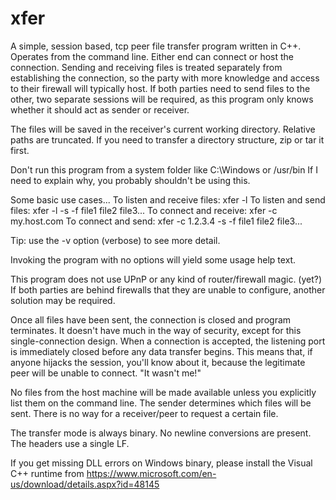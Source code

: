 # xfer
A simple, session based, tcp peer file transfer program written in C++.
Operates from the command line.
Either end can connect or host the connection.
Sending and receiving files is treated separately from establishing the connection, so 
the party with more knowledge and access to their firewall will typically host. 
If both parties need to send files to the other, two separate sessions will be required, as 
this program only knows whether it should act as sender or receiver.

The files will be saved in the receiver's current working directory. 
Relative paths are truncated. If you need to transfer a directory structure,
zip or tar it first. 

Don't run this program from a system folder like C:\Windows or /usr/bin
If I need to explain why, you probably shouldn't be using this.

Some basic use cases...
To listen and receive files: xfer -l
To listen and send files: xfer -l -s -f file1 file2 file3...
To connect and receive: xfer -c my.host.com 
To connect and send: xfer -c 1.2.3.4 -s -f file1 file2 file3...

Tip: use the -v option (verbose) to see more detail.

Invoking the program with no options will yield some usage help text.

This program does not use UPnP or any kind of router/firewall magic. (yet?)
If both parties are behind firewalls that they are unable to configure, 
another solution may be required.

Once all files have been sent, the connection is closed and program terminates.
It doesn't have much in the way of security, except for this single-connection design.
When a connection is accepted, the listening port is immediately closed before any
data transfer begins. This means that, if anyone hijacks the session, you'll know
about it, because the legitimate peer will be unable to connect. "It wasn't me!"

No files from the host machine will be made available
unless you explicitly list them on the command line. The sender determines which files will
be sent. There is no way for a receiver/peer to request a certain file.

The transfer mode is always binary. No newline conversions are present. The headers use a single LF.

If you get missing DLL errors on Windows binary, please install the Visual C++ runtime from https://www.microsoft.com/en-us/download/details.aspx?id=48145
